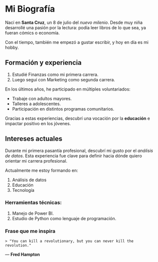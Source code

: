 # Mi Biografía

Nací en **Santa Cruz**, un 8 de julio del *nuevo milenio*. Desde muy niña desarrollé una pasión por la lectura: podía leer libros de lo que sea, ya fueran cómics o economía.

Con el tiempo, también me empezó a gustar escribir, y hoy en día es mi hobby.

## Formación y experiencia
1. Estudié Finanzas como mi primera carrera.
2. Luego seguí con Marketing como segunda carrera.

En los últimos años, he participado en múltiples voluntariados:

- Trabaje con adultos mayores.
- Talleres a adolescentes.
- Participación en distintos programas comunitarios.

Gracias a estas experiencias, descubrí una vocación por la **educación** e impactar positivo en los jóvenes.

## Intereses actuales
Durante mi primera pasantía profesional, descubrí mi gusto por el *análisis de datos*. Esta experiencia fue clave para definir hacia dónde quiero orientar mi carrera profesional.

Actualmente me estoy formando en:

1. Análisis de datos
2. Educación
3. Tecnología

### Herramientas técnicas:

1. Manejo de Power BI.
2. Estudio de Python como lenguaje de programación.

### Frase que me inspira
	> "You can kill a revolutionary, but you can never kill the revolution."
— **Fred Hampton**